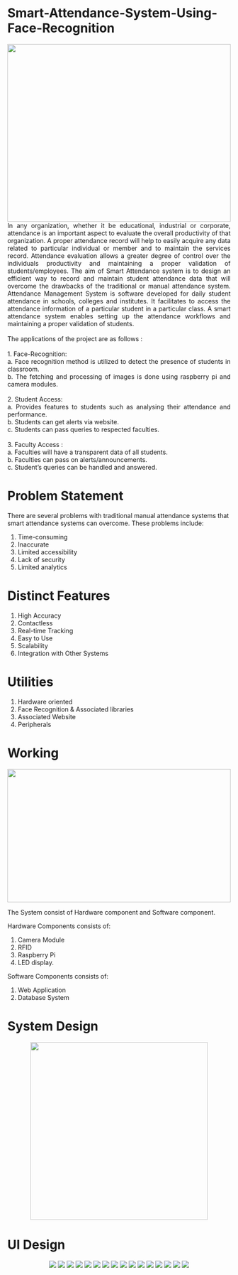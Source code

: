 # Smart-Attendance-System-Using-Face-Recognition

<div align="justify">
<div>
 <img src="https://github.com/user-attachments/assets/4a5069f1-615d-45a7-8140-49a36b5dc57b" width="100%" height="400px">
</div>
In any organization, whether it be educational, industrial or corporate, attendance is an important aspect to evaluate the overall productivity of that organization. A proper attendance record will help to easily acquire any data related to particular individual or member and to maintain the services record. Attendance evaluation allows a greater degree of control over the individuals productivity and maintaining a proper validation of students/employees. The aim of Smart Attendance system is to design an efficient way to record and maintain student attendance data that will overcome the drawbacks of the traditional or manual attendance system. Attendance Management System is software developed for daily student attendance in schools, colleges and institutes. It facilitates to access the attendance information of a particular student in a particular class. A smart attendance system enables setting up the attendance workflows and maintaining a proper validation of students.
<br><br>
The applications of the project are as follows :<br><br>
1. Face-Recognition:<br>
 a. Face recognition method is utilized to detect the presence of students in classroom.<br>
 b. The fetching and processing of images is done using raspberry pi and camera modules.<br><br>
2. Student Access:<br>
 a. Provides features to students such as analysing their attendance and performance.<br>
 b. Students can get alerts via website.<br>
 c. Students can pass queries to respected faculties.<br><br>
3. Faculty Access :<br>
 a. Faculties will have a transparent data of all students.<br>
 b. Faculties can pass on alerts/announcements.<br>
 c. Student’s queries can be handled and answered.<br>
</div>

# Problem Statement
There are several problems with traditional manual attendance systems that smart attendance systems can overcome. These problems include:<br>
1. Time-consuming
2. Inaccurate
3. Limited accessibility
4. Lack of security
5. Limited analytics

# Distinct Features
1. High Accuracy
2. Contactless
3. Real-time Tracking
4. Easy to Use
5. Scalability
6. Integration with Other Systems

# Utilities
1. Hardware oriented
2. Face Recognition & Associated libraries
3. Associated Website
4. Peripherals

# Working
<p align="center">
 <img src="https://github.com/user-attachments/assets/3aa01f2a-a7e1-4b85-8c69-18c1f170f073" width="100%" height="300px">
</p>
The System consist of Hardware component and Software component.<br>

Hardware Components consists of:
1. Camera Module
2. RFID
3. Raspberry Pi 
4. LED display.  

Software Components consists of:
1. Web Application
2. Database System

# System Design
<p align="center">
 <img src="https://github.com/user-attachments/assets/9e4ccde9-d9bb-429e-95d7-5753700750b5" height="400px">
</p>

# UI Design

<p align="center">
 <img src="https://github.com/user-attachments/assets/e67b98c2-6e5f-464e-b362-7be0f221aee3">
 <img src="https://github.com/user-attachments/assets/f904864f-65a3-4a31-89a2-308707b38138">
 <img src="https://github.com/user-attachments/assets/9004006e-04e8-4f6a-88f5-85b6de53c326">
 <img src="https://github.com/user-attachments/assets/97f6271c-d0b5-4558-b37d-4bd76da411bf">
 <img src="https://github.com/user-attachments/assets/1b067199-562c-4907-958e-95e534100d49">
 <img src="https://github.com/user-attachments/assets/0d7021dd-a169-49a9-ad2a-f656523b0118">
 <img src="https://github.com/user-attachments/assets/06e28563-3767-48ea-8385-e38682f04292">
 <img src="https://github.com/user-attachments/assets/40007e92-030c-462e-b599-bf9bd40d6436">
 <img src="https://github.com/user-attachments/assets/fbc1bbd4-358c-489a-b0de-eb0dec10279c">
 <img src="https://github.com/user-attachments/assets/d75622b5-97e8-4d13-a452-c93e958ff277">
 <img src="https://github.com/user-attachments/assets/59295a22-7e1c-49fa-a3ec-637fd527bfb7">
 <img src="https://github.com/user-attachments/assets/c9d0a727-9566-4286-8a71-5ed8a79e72cb">
 <img src="https://github.com/user-attachments/assets/9433ad3e-43d3-45fd-b140-2c2879c76f21">
 <img src="https://github.com/user-attachments/assets/12f72db6-ce63-4216-b4c6-9d23232f4b75">
 <img src="https://github.com/user-attachments/assets/1c0a4f60-ff94-4898-a875-74c44def3e73">
 <img src="https://github.com/user-attachments/assets/d37c71fd-d09a-4ef5-92a6-331b21df87a6">
</p>














